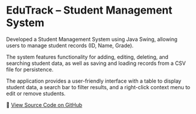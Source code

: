 # EduTrack – Student Management System

Developed a Student Management System using Java Swing, allowing users to manage student records (ID, Name, Grade).

The system features functionality for adding, editing, deleting, and searching student data, as well as saving and loading records from a CSV file for persistence.

The application provides a user-friendly interface with a table to display student data, a search bar to filter results, and a right-click context menu to edit or remove students.

🔗 [View Source Code on GitHub](https://github.com/rishuraj18/EduTrack)
